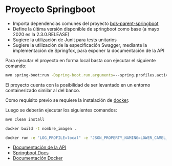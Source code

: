 # Proyecto Springboot

* Importa dependencias comunes del proyecto [bds-parent-springboot]
* Define la última versión disponible de springboot como base (a mayo 2020 es la 2.3.0.RELEASE)
* Sugiere la utilización de Junit para tests unitarios
* Sugiere la utilización de la especificación Swagger, mediante la implementación de Springfox, para exponer la documentación de la API


Para ejecutar el proyecto en forma local basta con ejecutar el siguiente comando:

```bash
mvn spring-boot:run -Dspring-boot.run.arguments=--spring.profiles.active=local,--spring.jackson.property-naming-strategy=LOWER_CAMEL_CASE,--clients.size=50
```


El proyecto cuenta con la posibilidad de ser levantado en un entorno containerizado similar al del banco.

Como requisito previo se requiere la instalación de [docker](https://docs.docker.com/install/).

Luego se deberán ejecutar los siguientes comandos:

```bash
mvn clean install

docker build -t nombre_imagen .

docker run -e "LOG_PROFILE=local" -e "JSON_PROPERTY_NAMING=LOWER_CAMEL_CASE" -e "CLIENTS_SIZE=50" nombre_imagen
```


* [Documentación de la API](http://localhost:8080/swagger-ui.html)
* [Springboot Docs](https://spring.io/projects/spring-boot)
* [Documentación Docker](https://docs.docker.com/)

[bds-parent-springboot]: https://github.com/gss-bds/bds-parent-springboot
